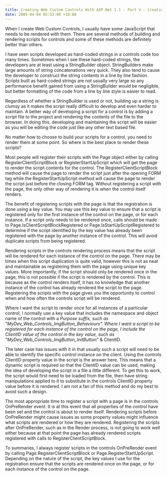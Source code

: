 ```yaml
---
title: Creating Web Custom Controls With ASP.Net 1.1 - Part V - Creating and Rendering Scripts
date: 2005-04-04 05:53:00 +10:00
---
```


When I create Web Custom Controls, I usually have some JavaScript that needs to be rendered with them. There are several methods of building and rendering scripts for controls and some of these methods are definitely better than others. 

I have seen scripts developed as hard-coded strings in a controls code too many times. Sometimes when I see these hard-coded strings, the developers are at least using a StringBuilder object. StringBuilders make large amounts of string concatenations very quick. They also tend to cause the developer to construct the string contents in a line by line fashion. Scripts built as hard-coded strings are not usually very large so any performance benefit gained from using a StringBuilder would be negligible, but better formatting of the code from a line by line style is easier to read. 

Regardless of whether a StringBuilder is used or not, building up a string is clumsy as it makes the script really difficult to develop and even harder to maintain. A better way of developing a script for a control is by adding a script file to the project and rendering the contents of the file to the browser. In doing this, developing and maintaining the script will be easier as you will be editing the code just like any other text based file.

No matter how to choose to build your scripts for a control, you need to render them at some point. So where is the best place to render these scripts? 

Most people will register their scripts with the Page object either by calling RegisterClientScriptBlock or RegisterStartUpScript which will get the page to render the script contents for the control. The RegisterClientScriptBlock method will cause the page to render the script just after the opening FORM tag while the RegisterStartUpScript method will cause the page to render the script just before the closing FORM tag. Without registering a script with the page, the only other way of rendering it is when the control itself renders. 

The benefit of registering scripts with the page is that the registration is done using a key value. You may use this key value to ensure that a script is registered only for the first instance of the control on the page, or for each instance. If a script only needs to be rendered once, calls should be made to Page.IsClientScriptBlockRegistered or Page.IsStartUpScriptRegistered to determine if the script identified by the key value has already been registered with the page by another instance of the control. This will avoid duplicate scripts from being registered. 

Rendering scripts in the controls rendering process means that the script will be rendered for each instance of the control on the page. There may be times when this script duplication is quite valid, however this is not as neat and maintainable as registering them with the page using unique key values. More importantly, if the script should only be rendered once in the page, this is not possible if the script is rendered by the control. This is because as the control renders itself, it has no knowledge that another instance of the control has already rendered the script to the page. Registering the scripts with the page gives you the opportunity to control when and how often the controls script will be rendered. 

Where I want the script to render once for all instances of a particular control, I normally use a key value that includes the namespace and object name of the control with a _Purpose suffix, such as "MyDev_Web_Controls_ImgButton_Behaviours". Where I want a script to be registered for each instance of the control on the page, I include the ClientID value of the control in the key value, such as "MyDev_Web_Controls_ImgButton_InitButton_" & ClientID. 

The later case has issues with it in that usually such a script will need to be able to identify the specific control instance on the client. Using the controls ClientID property value in the script is the answer here. This means that a dynamic script is required so that the ClientID value can be used, making the idea of developing the script in a file a little different. To get this to work, the script would first need to be loaded from the file, then have string manipulations applied to it to substitute in the controls ClientID property value before it is rendered. I am not a fan of this method and do my best to avoid such a design.

The most appropriate time to register a script with a page is in the controls OnPreRender event. It is at this event that all properties of the control have been set and the control is about to render itself. Rendering scripts before OnPreRender might cause issues as some property values might influence what scripts are rendered or how they are rendered. Registering the scripts after OnPreRender, such as in the Render process, is not going to work well either because at that point the page has already rendered scripts registered with calls to RegisterClientScriptBlock. 

To summaries, I always register scripts in the controls OnPreRender event by calling Page.RegisterClientScriptBlock or Page.RegisterStartUpScript. Depending on the nature of the script, the key values I use for the registration ensure that the scripts are rendered once on the page, or for each instance of the control on the page.



